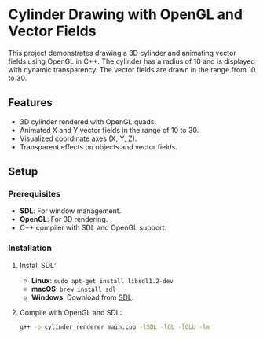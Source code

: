 # Cylinder Drawing with OpenGL and Vector Fields

This project demonstrates drawing a 3D cylinder and animating vector fields using OpenGL in C++. The cylinder has a radius of 10 and is displayed with dynamic transparency. The vector fields are drawn in the range from 10 to 30.

## Features

- 3D cylinder rendered with OpenGL quads.
- Animated X and Y vector fields in the range of 10 to 30.
- Visualized coordinate axes (X, Y, Z).
- Transparent effects on objects and vector fields.

## Setup

### Prerequisites

- **SDL**: For window management.
- **OpenGL**: For 3D rendering.
- C++ compiler with SDL and OpenGL support.

### Installation

1. Install SDL:
    - **Linux**: `sudo apt-get install libsdl1.2-dev`
    - **macOS**: `brew install sdl`
    - **Windows**: Download from [SDL](https://www.libsdl.org/download-2.0.php).

2. Compile with OpenGL and SDL:
   ```bash
   g++ -o cylinder_renderer main.cpp -lSDL -lGL -lGLU -lm
